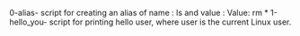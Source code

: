 0-alias- script for creating an alias of name : ls and value : Value: rm *
1-hello_you- script for printing hello user, where user is the current Linux user.
